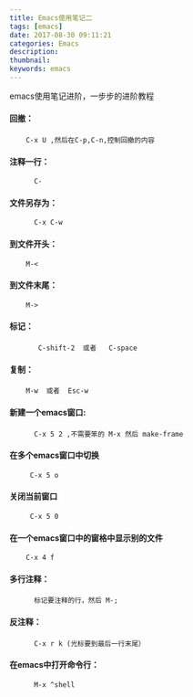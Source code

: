 ```yaml
---
title: Emacs使用笔记二
tags: [emacs]
date: 2017-08-30 09:11:21
categories: Emacs
description:
thumbnail:
keywords: emacs
---
```

emacs使用笔记进阶，一步步的进阶教程
#### 回撤：
        C-x U ,然后在C-p,C-n,控制回撤的内容
<!-- more -->
#### 注释一行：
          C-
#### 文件另存为：
          C-x C-w
#### 到文件开头：
        M-<
#### 到文件末尾：
        M->
#### 标记：
           C-shift-2  或者   C-space
#### 复制：
        M-w  或者  Esc-w
#### 新建一个emacs窗口:
          C-x 5 2 ,不需要笨的 M-x 然后 make-frame
#### 在多个emacs窗口中切换
         C-x 5 o
#### 关闭当前窗口
         C-x 5 0
#### 在一个emacs窗口中的窗格中显示别的文件
        C-x 4 f
#### 多行注释：
          标记要注释的行，然后 M-;
#### 反注释：
          C-x r k (光标要到最后一行末尾）
#### 在emacs中打开命令行：
          M-x ^shell

